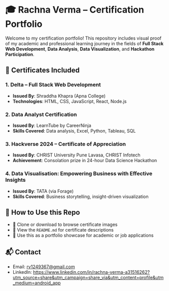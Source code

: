  # 🎓 Rachna Verma – Certification Portfolio

Welcome to my certification portfolio! This repository includes visual proof of my academic and professional learning journey in the fields of **Full Stack Web Development**, **Data Analysis**, **Data Visualization**, and **Hackathon Participation**.

## 📄 Certificates Included

### 1. Delta – Full Stack Web Development
- **Issued By**: Shraddha Khapra (Apna College)
- **Technologies**: HTML, CSS, JavaScript, React, Node.js

### 2. Data Analyst Certification
- **Issued By**: LearnTube by CareerNinja
- **Skills Covered**: Data analysis, Excel, Python, Tableau, SQL

### 3. Hackverse 2024 – Certificate of Appreciation
- **Issued By**: CHRIST University Pune Lavasa, CHRIST Infotech
- **Achievement**: Consolation prize in 24-hour Data Science Hackathon

### 4. Data Visualisation: Empowering Business with Effective Insights
- **Issued By**: TATA (via Forage)
- **Skills Covered**: Business storytelling, insight-driven visualization

## 🔗 How to Use this Repo

- 📁 Clone or download to browse certificate images
- 📑 View the `README.md` for certificate descriptions
- 📜 Use this as a portfolio showcase for academic or job applications

## 📬 Contact

- Email: rv1249367@gmail.com
- LinkedIn: https://www.linkedin.com/in/rachna-verma-a31516262?utm_source=share&utm_campaign=share_via&utm_content=profile&utm_medium=android_app
